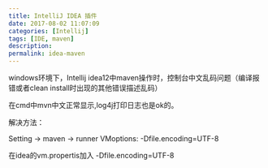 ```yaml
---
title: IntelliJ IDEA 插件
date: 2017-08-02 11:07:09
categories: [Intellij]
tags: [IDE, maven]
description:
permalink: idea-maven
---
```


windows环境下，Intellij idea12中maven操作时，控制台中文乱码问题（编译报错或者clean install时出现的其他错误描述乱码）

在cmd中mvn中文正常显示,log4j打印日志也是ok的。

解决方法：

Setting -> maven -> runner
VMoptions: -Dfile.encoding=UTF-8

在idea的vm.propertis加入
-Dfile.encoding=UTF-8
